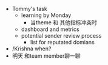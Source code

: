 - Tommy's task
	- learning by Monday
		- 当theme 和 其他指标冲突时
	- dashboard and metrics
	- potential sender review process
		- list for reputated domians
- /Krishna when?
- 明天 和team member聊一聊